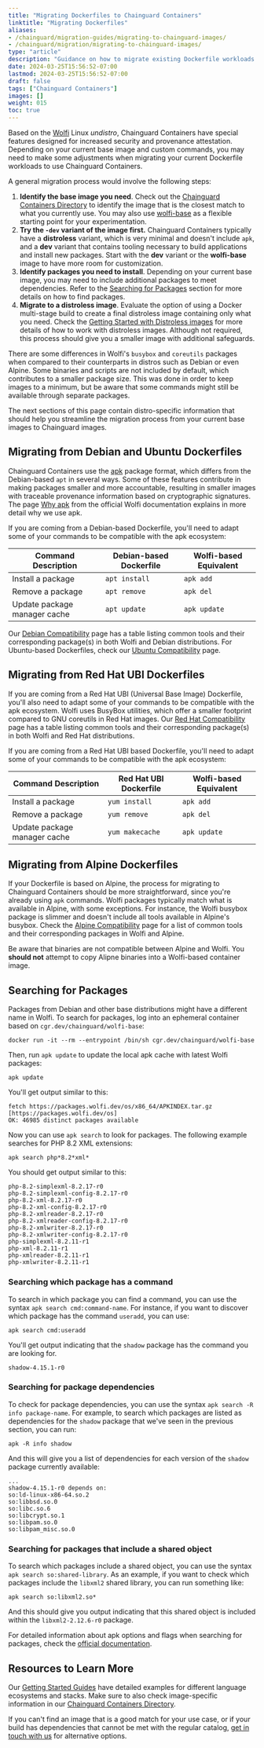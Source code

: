 ```yaml
---
title: "Migrating Dockerfiles to Chainguard Containers"
linktitle: "Migrating Dockerfiles"
aliases:
- /chainguard/migration-guides/migrating-to-chainguard-images/
- /chainguard/migration/migrating-to-chainguard-images/
type: "article"
description: "Guidance on how to migrate existing Dockerfile workloads to use Chainguard Containers"
date: 2024-03-25T15:56:52-07:00
lastmod: 2024-03-25T15:56:52-07:00
draft: false
tags: ["Chainguard Containers"]
images: []
weight: 015
toc: true
---
```


Based on the [Wolfi](/open-source/wolfi/overview/) Linux _undistro_, Chainguard Containers have special features designed for increased security and provenance attestation. Depending on your current base image and custom commands, you may need to make some adjustments when migrating your current Dockerfile workloads to use Chainguard Containers.

A general migration process would involve the following steps:

1. **Identify the base image you need**. Check out the [Chainguard Containers Directory](https://images.chainguard.dev/directory?utm_source=cg-academy&utm_medium=referral&utm_campaign=dev-enablement&utm_content=edu-content-chainguard-migration-migrating-to-chainguard-images) to identify the image that is the closest match to what you currently use. You may also use [wolfi-base](https://images.chainguard.dev/directory/image/wolfi-base/overview?utm_source=cg-academy&utm_medium=referral&utm_campaign=dev-enablement&utm_content=edu-content-chainguard-migration-migrating-to-chainguard-images) as a flexible starting point for your experimentation.
2. **Try the `-dev` variant of the image first.** Chainguard Containers typically have a **distroless** variant, which is very minimal and doesn't include `apk`, and a **dev** variant that contains tooling necessary to build applications and install new packages. Start with the **dev** variant or the **wolfi-base** image to have more room for customization.
3. **Identify packages you need to install**. Depending on your current base image, you may need to include additional packages to meet dependencies. Refer to the [Searching for Packages](#searching-for-packages) section for more details on how to find packages.
4. **Migrate to a distroless image**. Evaluate the option of using a Docker multi-stage build to create a final distroless image containing only what you need. Check the [Getting Started with Distroless images](/chainguard/chainguard-images/getting-started-distroless/) for more details of how to work with distroless images. Although not required, this process should give you a smaller image with additional safeguards.

There are some differences in Wolfi's `busybox` and `coreutils` packages when compared to their counterparts in distros such as Debian or even Alpine. Some binaries and scripts are not included by default, which contributes to a smaller package size. This was done in order to keep images to a minimum, but be aware that some commands might still be available through separate packages.

The next sections of this page contain distro-specific information that should help you streamline the migration process from your current base images to Chainguard images.


## Migrating from Debian and Ubuntu Dockerfiles
Chainguard Containers use the [apk](https://wiki.alpinelinux.org/wiki/Package_management) package format, which differs from the Debian-based `apt` in several ways. Some of these features contribute in making packages smaller and more accountable, resulting in smaller images with traceable provenance information based on cryptographic signatures. The page [Why apk](/open-source/wolfi/apk-package-manager/) from the official Wolfi documentation explains in more detail why we use apk.

If you are coming from a Debian-based Dockerfile, you'll need to adapt some of your commands to be compatible with the apk ecosystem:

| Command Description          | Debian-based Dockerfile | Wolfi-based Equivalent |
|------------------------------|-------------------------|------------------------|
| Install a package            | `apt install`           | `apk add`              |
| Remove a package             | `apt remove`            | `apk del`              |
| Update package manager cache | `apt update`            | `apk update`           |

Our [Debian Compatibility](/chainguard/migration/debian-compatibility/) page has a table listing common tools and their corresponding package(s) in both Wolfi and Debian distributions. For Ubuntu-based Dockerfiles, check our [Ubuntu Compatibility](/chainguard/migration/ubuntu-compatibility/) page.

## Migrating from Red Hat UBI Dockerfiles
If you are coming from a Red Hat UBI (Universal Base Image) Dockerfile, you'll also need to adapt some of your commands to be compatible with the apk ecosystem. Wolfi uses BusyBox utilities, which offer a smaller footprint compared to GNU coreutils in Red Hat images. Our [Red Hat Compatibility](/chainguard/migration/red-hat-compatibility/) page has a table listing common tools and their corresponding package(s) in both Wolfi and Red Hat distributions.

If you are coming from a Red Hat UBI based Dockerfile, you'll need to adapt some of your commands to be compatible with the apk ecosystem:

| Command Description          | Red Hat UBI Dockerfile | Wolfi-based Equivalent |
|------------------------------|------------------------|------------------------|
| Install a package            | `yum install`          | `apk add`              |
| Remove a package             | `yum remove`           | `apk del`              |
| Update package manager cache | `yum makecache`        | `apk update`           |

## Migrating from Alpine Dockerfiles
If your Dockerfile is based on Alpine, the process for migrating to Chainguard Containers should be more straightforward, since you're already using `apk` commands. Wolfi packages typically match what is available in Alpine, with some exceptions. For instance, the Wolfi busybox package is slimmer and doesn't include all tools available in Alpine's busybox. Check the [Alpine Compatibility](/chainguard/migration/alpine-compatibility/) page for a list of common tools and their corresponding packages in Wolfi and Alpine.

Be aware that binaries are not compatible between Alpine and Wolfi. You **should not** attempt to copy Alipne binaries into a Wolfi-based container image.

## Searching for Packages
Packages from Debian and other base distributions might have a different name in Wolfi. To search for packages, log into an ephemeral container based on `cgr.dev/chainguard/wolfi-base`:

```shell
docker run -it --rm --entrypoint /bin/sh cgr.dev/chainguard/wolfi-base
```

Then, run `apk update` to update the local apk cache with latest Wolfi packages:

```shell
apk update
```

You'll get output similar to this:

```
fetch https://packages.wolfi.dev/os/x86_64/APKINDEX.tar.gz
[https://packages.wolfi.dev/os]
OK: 46985 distinct packages available
```

Now you can use `apk search` to look for packages. The following example searches for PHP 8.2 XML extensions:

```shell
apk search php*8.2*xml*
```
You should get output similar to this:

```
php-8.2-simplexml-8.2.17-r0
php-8.2-simplexml-config-8.2.17-r0
php-8.2-xml-8.2.17-r0
php-8.2-xml-config-8.2.17-r0
php-8.2-xmlreader-8.2.17-r0
php-8.2-xmlreader-config-8.2.17-r0
php-8.2-xmlwriter-8.2.17-r0
php-8.2-xmlwriter-config-8.2.17-r0
php-simplexml-8.2.11-r1
php-xml-8.2.11-r1
php-xmlreader-8.2.11-r1
php-xmlwriter-8.2.11-r1
```

### Searching which package has a command
To search in which package you can find a command, you can use the syntax `apk search cmd:command-name`. For instance, if you want to discover which package has the command `useradd`, you can use:

```shell
apk search cmd:useradd
```
You'll get output indicating that the `shadow` package has the command you are looking for.

```
shadow-4.15.1-r0
```

### Searching for package dependencies
To check for package dependencies, you can use the syntax `apk search -R info package-name`. For example, to search which packages are listed as dependencies for the `shadow` package that we've seen in the previous section, you can run:

```shell
apk -R info shadow
```
And this will give you a list of dependencies for each version of the `shadow` package currently available:

```
...
shadow-4.15.1-r0 depends on:
so:ld-linux-x86-64.so.2
so:libbsd.so.0
so:libc.so.6
so:libcrypt.so.1
so:libpam.so.0
so:libpam_misc.so.0
```

### Searching for packages that include a shared object
To search which packages include a shared object, you can use the syntax `apk search so:shared-library`. As an example, if you want to check which packages include the `libxml2` shared library, you can run something like:

```shell
apk search so:libxml2.so*
```
And this should give you output indicating that this shared object is included within the `libxml2-2.12.6-r0` package.

For detailed information about apk options and flags when searching for packages, check the [official documentation](https://docs.alpinelinux.org/user-handbook/0.1a/Working/apk.html#_searching_for_packages).

## Resources to Learn More

Our [Getting Started Guides](/chainguard/chainguard-images/getting-started/) have detailed examples for different language ecosystems and stacks. Make sure to also check image-specific information in our [Chainguard Containers Directory](https://images.chainguard.dev/directory?utm_source=cg-academy&utm_medium=referral&utm_campaign=dev-enablement&utm_content=edu-content-chainguard-migration-migrating-to-chainguard-images).

If you can't find an image that is a good match for your use case, or if your build has dependencies that cannot be met with the regular catalog, [get in touch with us](https://www.chainguard.dev/contact?utm_source=cg-academy&utm_medium=referral&utm_campaign=dev-enablement) for alternative options.
